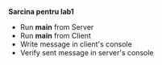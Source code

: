 **Sarcina pentru lab1**
- Run **main** from Server
- Run **main** from Client
- Write message in client's console
- Verify sent message in server's console